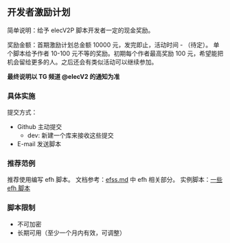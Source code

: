 ## 开发者激励计划

简单说明：给予 elecV2P 脚本开发者一定的现金奖励。

奖励金额：首期激励计划总金额 10000 元，发完即止，活动时间 - （待定）。
单个脚本给予作者 10-100 元不等的奖励。初期每个作者最高奖励 100 元，希望能把机会留给更多的人。之后还会有类似活动可以继续参加。

**最终说明以 TG 频道 @elecV2 的通知为准**

### 具体实施

提交方式：

- Github 主动提交
  - dev: 新建一个库来接收这些提交
- E-mail 发送脚本

### 推荐范例

推荐使用编写 efh 脚本。
文档参考：[efss.md](https://github.com/elecV2/elecV2P-dei/blob/master/docs/08-logger&efss.md) 中 efh 相关部分。
实例脚本：[一些 efh 脚本](https://github.com/elecV2/elecV2P-dei/tree/master/examples/JSTEST/efh)

### 脚本限制

- 不可加密
- 长期可用（至少一个月内有效，可调整）